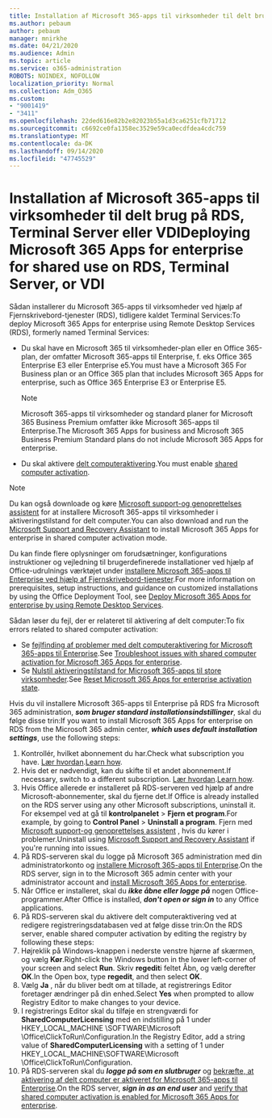 ```yaml
---
title: Installation af Microsoft 365-apps til virksomheder til delt brug på RDS, Terminal Server eller VDI
ms.author: pebaum
author: pebaum
manager: mnirkhe
ms.date: 04/21/2020
ms.audience: Admin
ms.topic: article
ms.service: o365-administration
ROBOTS: NOINDEX, NOFOLLOW
localization_priority: Normal
ms.collection: Adm_O365
ms.custom:
- "9001419"
- "3411"
ms.openlocfilehash: 22ded616e82b2e82023b55a1d3ca6251cfb71712
ms.sourcegitcommit: c6692ce0fa1358ec3529e59ca0ecdfdea4cdc759
ms.translationtype: MT
ms.contentlocale: da-DK
ms.lasthandoff: 09/14/2020
ms.locfileid: "47745529"
---
```

# <a name="deploying-microsoft-365-apps-for-enterprise-for-shared-use-on-rds-terminal-server-or-vdi"></a><span data-ttu-id="27a80-102">Installation af Microsoft 365-apps til virksomheder til delt brug på RDS, Terminal Server eller VDI</span><span class="sxs-lookup"><span data-stu-id="27a80-102">Deploying Microsoft 365 Apps for enterprise for shared use on RDS, Terminal Server, or VDI</span></span>

<span data-ttu-id="27a80-103">Sådan installerer du Microsoft 365-apps til virksomheder ved hjælp af Fjernskrivebord-tjenester (RDS), tidligere kaldet Terminal Services:</span><span class="sxs-lookup"><span data-stu-id="27a80-103">To deploy Microsoft 365 Apps for enterprise using Remote Desktop Services (RDS), formerly named Terminal Services:</span></span>
- <span data-ttu-id="27a80-104">Du skal have en Microsoft 365 til virksomheder-plan eller en Office 365-plan, der omfatter Microsoft 365-apps til Enterprise, f. eks Office 365 Enterprise E3 eller Enterprise e5.</span><span class="sxs-lookup"><span data-stu-id="27a80-104">You must have a Microsoft 365 For Business plan or an Office 365 plan that includes Microsoft 365 Apps for enterprise, such as Office 365 Enterprise E3 or Enterprise E5.</span></span>
   > [!NOTE] 
   > <span data-ttu-id="27a80-105">Microsoft 365-apps til virksomheder og standard planer for Microsoft 365 Business Premium omfatter ikke Microsoft 365-apps til Enterprise.</span><span class="sxs-lookup"><span data-stu-id="27a80-105">The Microsoft 365 Apps for business and Microsoft 365 Business Premium Standard plans do not include Microsoft 365 Apps for enterprise.</span></span>
- <span data-ttu-id="27a80-106">Du skal aktivere [delt computeraktivering](https://docs.microsoft.com/DeployOffice/overview-shared-computer-activation).</span><span class="sxs-lookup"><span data-stu-id="27a80-106">You must enable [shared computer activation](https://docs.microsoft.com/DeployOffice/overview-shared-computer-activation).</span></span>

> [!NOTE]
> <span data-ttu-id="27a80-107">Du kan også downloade og køre [Microsoft support-og genoprettelses assistent](https://aka.ms/SaRA_OfficeSCA_M365Portal) for at installere Microsoft 365-apps til virksomheder i aktiveringstilstand for delt computer.</span><span class="sxs-lookup"><span data-stu-id="27a80-107">You can also download and run the [Microsoft Support and Recovery Assistant](https://aka.ms/SaRA_OfficeSCA_M365Portal) to install Microsoft 365 Apps for enterprise in shared computer activation mode.</span></span>

<span data-ttu-id="27a80-108">Du kan finde flere oplysninger om forudsætninger, konfigurations instruktioner og vejledning til brugerdefinerede installationer ved hjælp af Office-udrulnings værktøjet under [installere Microsoft 365-apps til Enterprise ved hjælp af Fjernskrivebord-tjenester](https://docs.microsoft.com/DeployOffice/deploy-microsoft-365-apps-remote-desktop-services).</span><span class="sxs-lookup"><span data-stu-id="27a80-108">For more information on prerequisites, setup instructions, and guidance on customized installations by using the Office Deployment Tool, see [Deploy Microsoft 365 Apps for enterprise by using Remote Desktop Services](https://docs.microsoft.com/DeployOffice/deploy-microsoft-365-apps-remote-desktop-services).</span></span>

<span data-ttu-id="27a80-109">Sådan løser du fejl, der er relateret til aktivering af delt computer:</span><span class="sxs-lookup"><span data-stu-id="27a80-109">To fix errors related to shared computer activation:</span></span>
- <span data-ttu-id="27a80-110">Se [fejlfinding af problemer med delt computeraktivering for Microsoft 365-apps til Enterprise](https://docs.microsoft.com/DeployOffice/troubleshoot-shared-computer-activation).</span><span class="sxs-lookup"><span data-stu-id="27a80-110">See [Troubleshoot issues with shared computer activation for Microsoft 365 Apps for enterprise](https://docs.microsoft.com/DeployOffice/troubleshoot-shared-computer-activation).</span></span>
- <span data-ttu-id="27a80-111">Se [Nulstil aktiveringstilstand for Microsoft 365-apps til store virksomheder](https://go.microsoft.com/fwlink/?linkid=2109218).</span><span class="sxs-lookup"><span data-stu-id="27a80-111">See [Reset Microsoft 365 Apps for enterprise activation state](https://go.microsoft.com/fwlink/?linkid=2109218).</span></span>

<span data-ttu-id="27a80-112">Hvis du vil installere Microsoft 365-apps til Enterprise på RDS fra Microsoft 365 administration, ***som bruger standard installationsindstillinger***, skal du følge disse trin:</span><span class="sxs-lookup"><span data-stu-id="27a80-112">If you want to install Microsoft 365 Apps for enterprise on RDS from the Microsoft 365 admin center, ***which uses default installation settings***, use the following steps:</span></span>

1.    <span data-ttu-id="27a80-113">Kontrollér, hvilket abonnement du har.</span><span class="sxs-lookup"><span data-stu-id="27a80-113">Check what subscription you have.</span></span> <span data-ttu-id="27a80-114">[Lær hvordan](https://docs.microsoft.com/microsoft-365/admin/admin-overview/what-subscription-do-i-have).</span><span class="sxs-lookup"><span data-stu-id="27a80-114">[Learn how](https://docs.microsoft.com/microsoft-365/admin/admin-overview/what-subscription-do-i-have).</span></span>
2.    <span data-ttu-id="27a80-115">Hvis det er nødvendigt, kan du skifte til et andet abonnement.</span><span class="sxs-lookup"><span data-stu-id="27a80-115">If necessary, switch to a different subscription.</span></span> <span data-ttu-id="27a80-116">[Lær hvordan](https://docs.microsoft.com/microsoft-365/commerce/subscriptions/switch-to-a-different-plan).</span><span class="sxs-lookup"><span data-stu-id="27a80-116">[Learn how](https://docs.microsoft.com/microsoft-365/commerce/subscriptions/switch-to-a-different-plan).</span></span>
3.    <span data-ttu-id="27a80-117">Hvis Office allerede er installeret på RDS-serveren ved hjælp af andre Microsoft-abonnementer, skal du fjerne det.</span><span class="sxs-lookup"><span data-stu-id="27a80-117">If Office is already installed on the RDS server using any other Microsoft subscriptions, uninstall it.</span></span> <span data-ttu-id="27a80-118">For eksempel ved at gå til **kontrolpanelet**  >  **Fjern et program**.</span><span class="sxs-lookup"><span data-stu-id="27a80-118">For example, by going to **Control Panel** > **Uninstall a program**.</span></span> <span data-ttu-id="27a80-119">Fjern med [Microsoft support-og genoprettelses assistent](https://aka.ms/SARA-OfficeUninstall-Alchemy) , hvis du kører i problemer.</span><span class="sxs-lookup"><span data-stu-id="27a80-119">Uninstall using [Microsoft Support and Recovery Assistant](https://aka.ms/SARA-OfficeUninstall-Alchemy) if you're running into issues.</span></span>
4.    <span data-ttu-id="27a80-120">På RDS-serveren skal du logge på Microsoft 365 administration med din administratorkonto og [installere Microsoft 365-apps til Enterprise](https://portal.office.com/OLS/MySoftware.aspx).</span><span class="sxs-lookup"><span data-stu-id="27a80-120">On the RDS server, sign in to the Microsoft 365 admin center with your administrator account and [install Microsoft 365 Apps for enterprise](https://portal.office.com/OLS/MySoftware.aspx).</span></span>
5.    <span data-ttu-id="27a80-121">Når Office er installeret, skal du ***ikke åbne eller logge på*** nogen Office-programmer.</span><span class="sxs-lookup"><span data-stu-id="27a80-121">After Office is installed, ***don't open or sign in*** to any Office applications.</span></span>
6.    <span data-ttu-id="27a80-122">På RDS-serveren skal du aktivere delt computeraktivering ved at redigere registreringsdatabasen ved at følge disse trin:</span><span class="sxs-lookup"><span data-stu-id="27a80-122">On the RDS server, enable shared computer activation by editing the registry by following these steps:</span></span>
   1. <span data-ttu-id="27a80-123">Højreklik på Windows-knappen i nederste venstre hjørne af skærmen, og vælg **Kør**.</span><span class="sxs-lookup"><span data-stu-id="27a80-123">Right-click the Windows button in the lower left-corner of your screen and select **Run**.</span></span> <span data-ttu-id="27a80-124">Skriv **regedit**i feltet Åbn, og vælg derefter **OK**.</span><span class="sxs-lookup"><span data-stu-id="27a80-124">In the Open box, type **regedit**, and then select **OK**.</span></span>
   2. <span data-ttu-id="27a80-125">Vælg **Ja** , når du bliver bedt om at tillade, at registrerings Editor foretager ændringer på din enhed.</span><span class="sxs-lookup"><span data-stu-id="27a80-125">Select **Yes** when prompted to allow Registry Editor to make changes to your device.</span></span>
   3. <span data-ttu-id="27a80-126">I registrerings Editor skal du tilføje en strengværdi for **SharedComputerLicensing** med en indstilling på 1 under HKEY_LOCAL_MACHINE \SOFTWARE\Microsoft \Office\ClickToRun\Configuration.</span><span class="sxs-lookup"><span data-stu-id="27a80-126">In the Registry Editor, add a string value of **SharedComputerLicensing** with a setting of 1 under HKEY_LOCAL_MACHINE\SOFTWARE\Microsoft \Office\ClickToRun\Configuration.</span></span>
   4. <span data-ttu-id="27a80-127">På RDS-serveren skal du ***logge på som en slutbruger*** og [bekræfte, at aktivering af delt computer er aktiveret for Microsoft 365-apps til Enterprise](https://docs.microsoft.com/DeployOffice/troubleshoot-shared-computer-activation#verify-that-activation-for-microsoft-365-apps-succeeded).</span><span class="sxs-lookup"><span data-stu-id="27a80-127">On the RDS server, ***sign in as an end user*** and [verify that shared computer activation is enabled for Microsoft 365 Apps for enterprise](https://docs.microsoft.com/DeployOffice/troubleshoot-shared-computer-activation#verify-that-activation-for-microsoft-365-apps-succeeded).</span></span>

